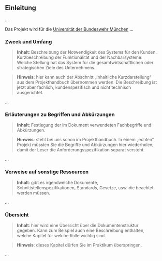 ## Einleitung	

...

Das Projekt wird für die [Universität der Bundeswehr München](www.unibw.de) ...

### Zweck und Umfang	

> **Inhalt**: Beschreibung der Notwendigkeit des Systems für den Kunden. Kurzbeschreibung der Funktionalität und der 
> Nachbarsysteme. Welche Stellung hat das System für die gesamtwirtschaftlichen oder strategischen Ziele des 
> Unternehmens.

> **Hinweis**: hier kann auch der Abschnitt „Inhaltliche Kurzdarstellung“ aus dem Projekthandbuch übernommen werden. 
> Die Beschreibung ist jetzt aber fachlich, kundenspezifisch und nicht technisch ausgerichtet.

...

### Erläuterungen zu Begriffen und Abkürzungen	

> **Inhalt**: Festlegung der im Dokument verwendeten Fachbegriffe und Abkürzungen.

> **Hinweis**: steht bei uns schon im Projekthandbuch. In einem „echten“ Projekt müssten Sie die Begriffe und 
> Abkürzungen hier wiederholen, damit der Leser die Anforderungsspezifikation separat versteht.

...

### Verweise auf sonstige Ressourcen 	

> **Inhalt**: gibt es irgendwelche Dokumente, Schnittstellenspezifikationen, Standards, Gesetze, usw. die beachtet 
> werden müssen.

...

### Übersicht 

> **Inhalt**: hier wird eine Übersicht über die Dokumentenstruktur gegeben. Kann zum Beispiel auch eine Beschreibung 
> enthalten, welche Kapitel für welche Rolle wichtig sind. 

> **Hinweis**: dieses Kapitel dürfen Sie im Praktikum überspringen.

...
